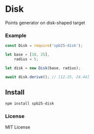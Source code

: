 # Disk

Points generator on disk-shaped target

### Example

~~~js
const Disk = require('spb25-disk');

let base = [10, 25],
    radius = 5;

let disk = new Disk(base, radius);

await disk.derive(); // [12.25, 24.44]
~~~


## Install

~~~sh
npm install spb25-disk
~~~


### License

MIT License
